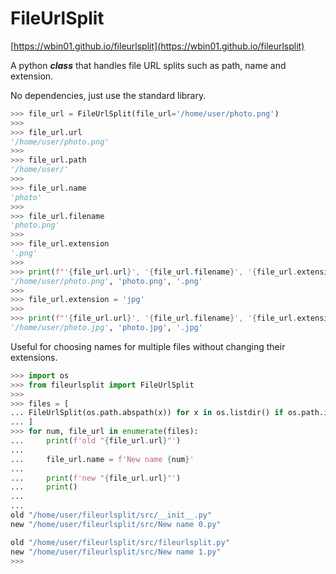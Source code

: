 # FileUrlSplit

[https://wbin01.github.io/fileurlsplit](https://wbin01.github.io/fileurlsplit)

A python ***class*** that handles file URL splits such as path, name and
extension.

No dependencies, just use the standard library.

```Python
>>> file_url = FileUrlSplit(file_url='/home/user/photo.png')
>>>
>>> file_url.url
'/home/user/photo.png'
>>>
>>> file_url.path
'/home/user/'
>>>
>>> file_url.name
'photo'
>>>
>>> file_url.filename
'photo.png'
>>>
>>> file_url.extension
'.png'
>>>
>>> print(f"'{file_url.url}', '{file_url.filename}', '{file_url.extension}'")
'/home/user/photo.png', 'photo.png', '.png'
>>>
>>> file_url.extension = 'jpg'
>>>
>>> print(f"'{file_url.url}', '{file_url.filename}', '{file_url.extension}'")
'/home/user/photo.jpg', 'photo.jpg', '.jpg'
```
Useful for choosing names for multiple files without changing their extensions.
```Python
>>> import os
>>> from fileurlsplit import FileUrlSplit
>>>
>>> files = [
... FileUrlSplit(os.path.abspath(x)) for x in os.listdir() if os.path.isfile(x)
... ]
>>> for num, file_url in enumerate(files):
...     print(f'old "{file_url.url}"')
...
...     file_url.name = f'New name {num}'
...
...     print(f'new "{file_url.url}"')
...     print()
...
...
old "/home/user/fileurlsplit/src/__init__.py"
new "/home/user/fileurlsplit/src/New name 0.py"

old "/home/user/fileurlsplit/src/fileurlsplit.py"
new "/home/user/fileurlsplit/src/New name 1.py"
>>>
```
